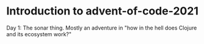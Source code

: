 # Introduction to advent-of-code-2021

Day 1: The sonar thing. Mostly an adventure in "how in the hell does Clojure and its ecosystem work?"

